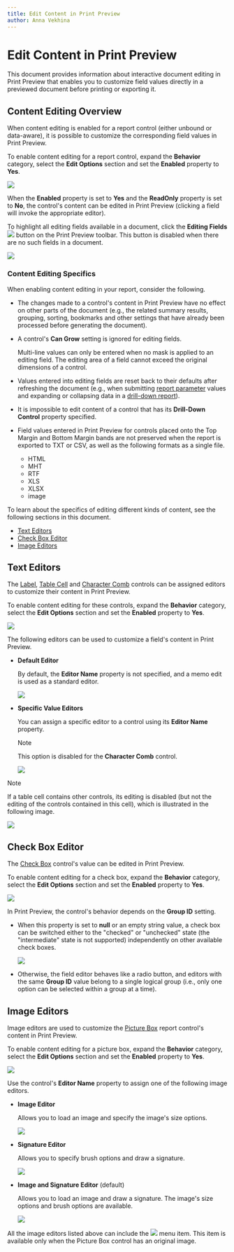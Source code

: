 ```yaml
---
title: Edit Content in Print Preview
author: Anna Vekhina
---
```

# Edit Content in Print Preview

This document provides information about interactive document editing in Print Preview that enables you to customize field values directly in a previewed document before printing or exporting it.

## Content Editing Overview
When content editing is enabled for a report control (either unbound or data-aware), it is possible to customize the corresponding field values in Print Preview.

To enable content editing for a report control, expand the **Behavior** category, select the **Edit Options** section and set the **Enabled** property to **Yes**.

![](../../../images/eurd-web-content-editing-enable.png)

When the **Enabled** property is set to **Yes** and the **ReadOnly** property is set to **No**, the control's content can be edited in Print Preview (clicking a field will invoke the appropriate editor).

To highlight all editing fields available in a document, click the **Editing Fields** ![](../../../images/eurd-web-eform-editing-fields-button.png) button on the Print Preview toolbar. This button is disabled when there are no such fields in a document.

![](../../../images/eurd-web-content-editing-fields-highlight-ribbon.png)

### Content Editing Specifics

When enabling content editing in your report, consider the following.

* The changes made to a control's content in Print Preview have no effect on other parts of the document (e.g., the related summary results, grouping, sorting, bookmarks and other settings that have already been processed before generating the document).
* A control's **Can Grow** setting is ignored for editing fields.
	
	Multi-line values can only be entered when no mask is applied to an editing field. The editing area of a field cannot exceed the original dimensions of a control.
* Values entered into editing fields are reset back to their defaults after refreshing the document (e.g., when submitting [report parameter](..\shape-report-data\use-report-parameters.md) values and expanding or collapsing data in a [drill-down report](create-drill-down-reports.md)).
* It is impossible to edit content of a control that has its **Drill-Down Control** property specified.
* Field values entered in Print Preview for controls placed onto the Top Margin and Bottom Margin bands are not preserved when the report is exported to TXT or CSV, as well as the following formats as a single file.
	
	* HTML
	* MHT
	* RTF
	* XLS
	* XLSX
	* image

To learn about the specifics of editing different kinds of content, see the following sections in this document.

* [Text Editors](#texteditors)
* [Check Box Editor](#checkboxeditor)
* [Image Editors](#imageeditors)


## <a name="texteditors"></a>Text Editors
The [Label](..\use-report-elements\use-basic-report-controls\label.md), [Table Cell](..\use-report-elements\use-tables.md) and [Character Comb](..\use-report-elements\use-basic-report-controls\character-comb.md) controls can be assigned editors to customize their content in Print Preview.

To enable content editing for these controls, expand the **Behavior** category, select the **Edit Options** section and set the **Enabled** property to **Yes**.

![](../../../images/eurd-web-content-editing-enable.png)

The following editors can be used to customize a field's content in Print Preview.

* **Default Editor**
	
	By default, the **Editor Name** property is not specified, and a memo edit is used as a standard editor.
	
	![](../../../images/eurd-web-content-editing-memoedit.png)
* **Specific Value Editors**
	
	You can assign a specific editor to a control using its **Editor Name** property.

    > [!NOTE]
    > This option is disabled for the **Character Comb** control.
	
	![](../../../images/eurd-web-content-editing-specific-editor.png)
	
	
> [!NOTE]
> If a table cell contains other controls, its editing is disabled (but not the editing of the controls contained in this cell), which is illustrated in the following image.
> 
> ![](../../../images/eurd-web-content-editing-table-cell-container.png)

## <a name="checkboxeditor"></a>Check Box Editor
The [Check Box](..\use-report-elements\use-basic-report-controls\check-box.md) control's value can be edited in Print Preview.

To enable content editing for a check box, expand the **Behavior** category, select the **Edit Options** section and set the **Enabled** property to **Yes**.

![](../../../images/eurd-web-content-editing-enable-checkbox.png)

In Print Preview, the control's behavior depends on the **Group ID** setting.

* When this property is set to **null** or an empty string value, a check box can be switched either to the "checked" or "unchecked" state (the "intermediate" state is not supported) independently on other available check boxes.
	
	![](../../../images/eurd-web-content-editing-checkboxe.png)

* Otherwise, the field editor behaves like a radio button, and editors with the same **Group ID** value belong to a single logical group (i.e., only one option can be selected within a group at a time).

## <a name="imageeditors"></a>Image Editors

Image editors are used to customize the [Picture Box](..\use-report-elements\use-basic-report-controls\picture-box.md) report control's content in Print Preview.

To enable content editing for a picture box, expand the **Behavior** category, select the **Edit Options** section and set the **Enabled** property to **Yes**.

![](../../../images/eurd-web-content-editing-picturebox.png)

Use the control's **Editor Name** property to assign one of the following image editors.

* **Image Editor**

    Allows you to load an image and specify the image's size options.

    ![](../../../images/eurd-web-content-editing-image.png)

* **Signature Editor**
    
    Allows you to specify brush options and draw a signature.

    ![](../../../images/eurd-web-content-editing-signature.png)

* **Image and Signature Editor** (default)

    Allows you to load an image and draw a signature. The image's size options and brush options are available.

    ![](../../../images/eurd-web-content-editing-image-and-signature.png)

All the image editors listed above can include the ![](../../../images/eurd-web-ContentEditing-Image-Reset-Menu-Item.png) menu item. This item is available only when the Picture Box control has an original image.

